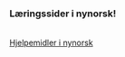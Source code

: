 <h3> Læringssider i nynorsk!</h3>

<br>
<a href="https://www.elevkanalen.no/fag/993/produkt/1889/del/13145"> Hjelpemidler i nynorsk</a>
